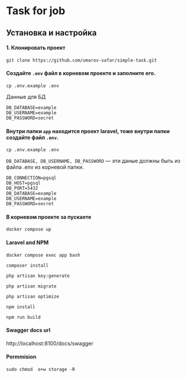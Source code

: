 
# Task for job

## Установка и настройка

####  1. Клонировать проект

`git clone https://github.com/umarov-safar/simple-task.git`

#### Создайте  `.env` файл в корневом проекте и заполните его.
`cp .env.example .env`

Данные для БД
```
DB_DATABASE=example
DB_USERNAME=example
DB_PASSWORD=secret
```

#### Внутри папки `app` находится проект laravel, тоже внутри папки создайте файл `.env`.
`cp .env.example .env`

`DB_DATABASE, DB_USERNAME, DB_PASSWORD` — эти даные должны быть из файла .env  из корневой папки.

```
DB_CONNECTION=pgsql
DB_HOST=pgsql 
DB_PORT=5432
DB_DATABASE=example
DB_USERNAME=example
DB_PASSWORD=secret
```
#### В корневом проекте за пускаете 

`docker compose up`

#### Laravel and NPM
`docker compose exec app bash`

`composer install`

`php artisan key:generate`

`php artisan migrate`

`php artisan optimize`

`npm install`

`npm run build`

#### Swagger docs url
http://localhost:8100/docs/swagger

#### Permmision
`sudo chmod  o+w storage -R`